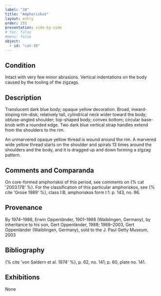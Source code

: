 ```yaml
---
label: "38"
title: "Amphoriskos"
layout: entry
order: 255
presentation: side-by-side
# toc: false
#menu: false 
object:
  - id: "cat-38"
---
```


## Condition

Intact with very few minor abrasions. Vertical indentations on the body caused by the tooling of the zigzags.

## Description

Translucent dark blue body; opaque yellow decoration. Broad, inward-sloping rim-disk; relatively tall, cylindrical neck wider toward the body; obtuse-angled shoulder; top-shaped body; convex bottom; circular base-knob with a rounded edge. Two dark blue vertical strap handles extend from the shoulders to the rim.

An unmarvered opaque yellow thread is wound around the rim. A marvered wide yellow thread starts on the shoulder and spirals 13 times around the shoulders and the body, and it is dragged up and down forming a zigzag pattern.

## Comments and Comparanda

On core-formed amphoriskoi of this period, see comments on {% cat '2003.178' %}. For the classification of this particular amphoriskos, see {% cite 'Grose 1989' %}, class I:B, amphoriskos form I:1: p. 143, no. 96.

## Provenance

By 1974–1988, Erwin Oppenländer, 1901–1988 (Waiblingen, Germany), by inheritance to his son, Gert Oppenländer, 1988; 1988–2003, Gert Oppenländer (Waiblingen, Germany), sold to the J. Paul Getty Museum, 2003

## Bibliography

{% cite 'von Saldern et al. 1974' %}, p. 62, no. 141; p. 60, plate no. 141.

## Exhibitions

None